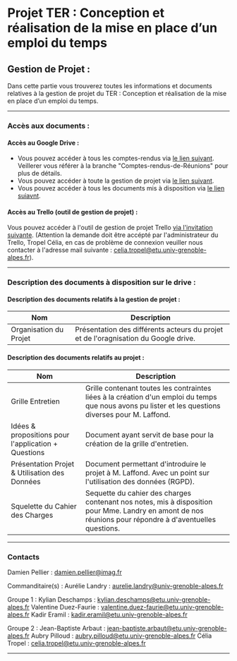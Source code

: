 # Projet TER : Conception et réalisation de la mise en place d’un emploi du temps

## Gestion de Projet : 
Dans cette partie vous trouverez toutes les informations et documents relatives à la gestion de projet du TER : Conception et réalisation de la mise en place d’un emploi du temps.

---
### Accès aux documents : 

#### Accès au Google Drive : 
- Vous pouvez accéder à tous les comptes-rendus via [le lien suivant](https://drive.google.com/drive/folders/14-HWxcOXcnJf5WjjvTNWQ2tMvVvIMdCz?usp=sharing). Veillerer vous référer à la branche "Comptes-rendus-de-Réunions" pour plus de détails.
- Vous pouvez accéder à toute la gestion de projet via [le lien suivant](https://drive.google.com/drive/folders/189bBvaXNsyEjTNG3iaVXO0WQ8KaDxHea?usp=sharing).
- Vous pouvez accéder à tous les documents mis à disposition via [le lien suiavnt](https://drive.google.com/drive/folders/1A3VCdZdZZUSmMKo5c7HoZu2C7Ld2FmUB?usp=sharing).

#### Accès au Trello (outil de gestion de projet) : 
Vous pouvez accéder à l'outil de gestion de projet Trello [via l'invitation suivante](https://trello.com/invite/b/6718f9e1feb58c144f2da44b/ATTIe87930ff516125d7c3939c526abd151953855765/m1-miashs-ic-ter-edt). (Attention la demande doit être accépté par l'administrateur du Trello, Tropel Célia, en cas de problème de connexion veuiller nous contacter à l'adresse mail suivante :  celia.tropel@etu.univ-grenoble-alpes.fr).

---

### Description des documents à disposition sur le drive : 

#### Description des documents relatifs à la gestion de projet : 
| Nom                       | Description    | 
|---------------------------|----------------|
| Organisation du Projet    | Présentation des différents acteurs du projet et de l'oragnisation du Google drive.  | 

#### Description des documents relatifs au projet : 
| Nom                                                | Description    | 
|----------------------------------------------------|----------------|
| Grille Entretien                                   | Grille contenant toutes les contraintes liées à la création d'un emploi du temps que nous avons pu lister et les questions diverses pour M. Laffond. | 
|Idées & propositions pour l'application + Questions | Document ayant servit de base pour la création de la grille d'entretien. |
|Présentation Projet & Utilisation des Données       | Document permettant d'introduire le projet à M. Laffond. Avec un point sur l'utilisation des données (RGPD). |
|Squelette du Cahier des Charges                     | Sequette du cahier des charges contenant nos notes, mis à disposition pour Mme. Landry en amont de nos réunions pour répondre à d'aventuelles questions. |

---

### Contacts 

Damien Pellier : damien.pellier@imag.fr 

Commanditaire(s) : 
Aurélie Landry : aurelie.landry@univ-grenoble-alpes.fr

Groupe 1 : 
Kylian Deschamps : kylian.deschamps@etu.univ-grenoble-alpes.fr 
Valentine Duez-Faurie : valentine.duez-faurie@etu.univ-grenoble-alpes.fr 
Kadir Eramil : kadir.eramil@etu.univ-grenoble-alpes.fr 

Groupe 2 : 
Jean-Baptiste Arbaut : jean-baptiste.arbaut@etu.univ-grenoble-alpes.fr 
Aubry Pilloud : aubry.pilloud@etu.univ-grenoble-alpes.fr 
Célia Tropel : celia.tropel@etu.univ-grenoble-alpes.fr 

---

